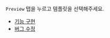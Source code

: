 `Preview` 탭을 누르고 템플릿을 선택해주세요.

* [기능 구현](?expand=1&template=feature_pr.md)
* [버그 수정](?expand=1&template=bug_pr.md)